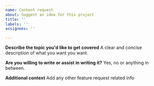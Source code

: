 ```yaml
---
name: Content request
about: Suggest an idea for this project
title: ''
labels: ''
assignees: ''

---
```


**Describe the topic you'd like to get covered**
A clear and concise description of what you want you want.

**Are you willing to write or assist in writing it?**
Yes, no or anything in between.

**Additional context**
Add any other feature request related info
